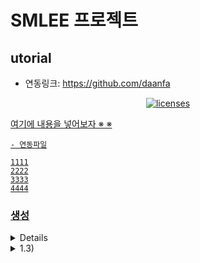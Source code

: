 # SMLEE 프로젝트

## utorial
- 연동링크: https://github.com/daanfa



<p align="center">
  <a href="https://bit.ly">
    <img alt="licenses" src="https://colab.research.google.com/assets/colab-badge.svg"></a>
  <a href="https://github.com/daanfa">
</p>


여기에 내용을 넣어보자
  ※ 
  ※ 

 
    - 연동파일
```
1111
2222
3333
4444
```



### 생성

<details>
  <summary> 1.2)  </summary>
  


<img src="img/data_img_1.JPG" width="500">

```json
{

},
```


```
<<start conversation>>
<사람>: 
```

</details>

<details>
  <summary> 1.3)  </summary>


- 데이터셋 예시
```
[
    {
        "p": ?",
        "p": " ",
        "p": "",
        "p": " \" \\"",
        "p": [
            1,
            0,
            2
        ]
    }, ...
]
```
-

```
data = {}
'
```

</details>
  
  

